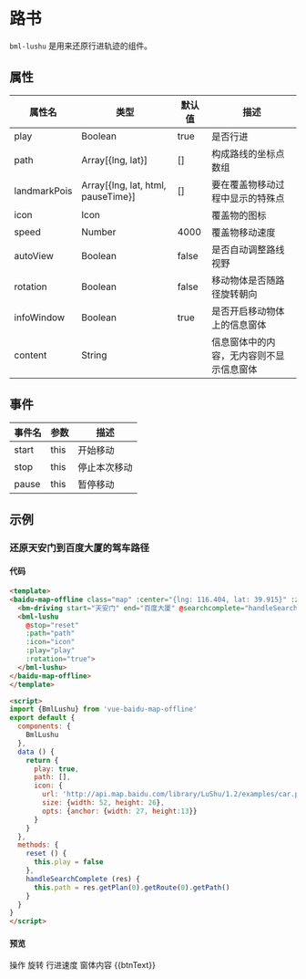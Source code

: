 # 路书

`bml-lushu` 是用来还原行进轨迹的组件。

## 属性

|属性名|类型|默认值|描述|
|------|-----|------|----|
|play|Boolean|true|是否行进|
|path|Array[{lng, lat}]|[]|构成路线的坐标点数组|
|landmarkPois|Array[{lng, lat, html, pauseTime}]|[]|要在覆盖物移动过程中显示的特殊点|
|icon|Icon||覆盖物的图标|
|speed|Number|4000|覆盖物移动速度|
|autoView|Boolean|false|是否自动调整路线视野|
|rotation|Boolean|false|移动物体是否随路径旋转朝向|
|infoWindow|Boolean|true|是否开启移动物体上的信息窗体|
|content|String||信息窗体中的内容，无内容则不显示信息窗体|

## 事件

|事件名|参数|描述|
|------|----|----|
|start|this|开始移动|
|stop|this|停止本次移动|
|pause|this|暂停移动|

## 示例

### 还原天安门到百度大厦的驾车路径

#### 代码

```html
<template>
<baidu-map-offline class="map" :center="{lng: 116.404, lat: 39.915}" :zoom="11">
  <bm-driving start="天安门" end="百度大厦" @searchcomplete="handleSearchComplete" :panel="false" :autoViewport="true"></bm-driving>
  <bml-lushu
    @stop="reset"
    :path="path"
    :icon="icon"
    :play="play"
    :rotation="true">
  </bml-lushu>
</baidu-map-offline>
</template>

<script>
import {BmlLushu} from 'vue-baidu-map-offline'
export default {
  components: {
    BmlLushu
  },
  data () {
    return {
      play: true,
      path: [],
      icon: {
        url: 'http://api.map.baidu.com/library/LuShu/1.2/examples/car.png',
        size: {width: 52, height: 26},
        opts: {anchor: {width: 27, height:13}}
      }
    }
  },
  methods: {
    reset () {
      this.play = false
    },
    handleSearchComplete (res) {
      this.path = res.getPlan(0).getRoute(0).getPath()
    }
  }
}
</script>
```

#### 预览

<doc-preview>
  <baidu-map-offline class="map" :center="{lng: 116.404, lat: 39.915}" :zoom="11">
    <bm-driving start="天安门" end="百度大厦" @searchcomplete="handleSearchComplete" :panel="false" :autoViewport="true"></bm-driving>
    <bml-lushu
      @start="changeBtnText('pause')"
      @stop="changeBtnText('play_arrow')"
      @pause="changeBtnText('play_arrow')"
      :path="path"
      :rotation="rotation"
      :content="content"
      :infoWindow="true"
      :speed="speed"
      :icon="icon"
      :play="play">
    </bml-lushu>
  </baidu-map-offline>
  <md-table>
    <md-table-header>
      <md-table-head>操作</md-table-head>
      <md-table-head>旋转</md-table-head>
      <md-table-head>行进速度</md-table-head>
      <md-table-head>窗体内容</md-table-head>
    </md-table-header>
    <md-table-body>
      <md-table-row>
        <md-table-cell>
          <md-button class="md-icon-button md-primary" @click="toggle">
            <md-icon>{{btnText}}</md-icon>
          </md-button>
        </md-table-cell>
        <md-table-cell>
          <md-switch v-model="rotation">
          </md-switch>
        </md-table-cell>
        <md-table-cell>
          <md-input-container>
            <md-input v-model.number="speed">
          </md-input-container>
        </md-table-cell>
        <md-table-cell>
          <md-input-container>
            <md-input v-model="content">
          </md-input-container>
        </md-table-cell>
      </md-table-row>
    </md-table-body>
  </md-table>
</doc-preview>

<script>
import BmlLushu from '../../../components/extra/Lushu.vue'
export default {
  components: {
    BmlLushu
  },
  data () {
    return {
      btnText: 'play_arrow',
      path: [],
      rotation: true,
      play: false,
      content: '一言不合就开车',
      speed: 5000,
      icon: {
        url: 'http://api.map.baidu.com/library/LuShu/1.2/examples/car.png',
        size: {
          width: 52,
          height: 26
        },
        opts: {
          anchor: {
            width: 27,
            height:13
          }
        }
      }
    }
  },
  methods: {
    changeBtnText (val) {
      this.btnText = val
      if (val === 'play_arrow') {
        this.play = false
      }
    },
    toggle () {
      this.play = !this.play
    },
    handleSearchComplete (res) {
      this.path = res.getPlan(0).getRoute(0).getPath()
    }
  }
}
</script>
